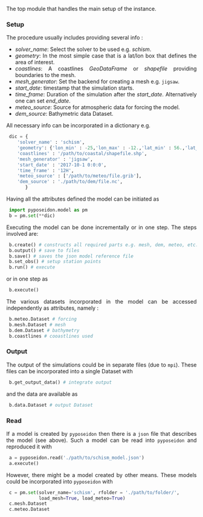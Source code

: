 <style>body {text-align: justify}</style>

The top module that handles the main setup of the instance.


### Setup

The procedure usually includes providing several info :

- *solver_name*:
	Select the solver to be used e.g. *schism*.
- *geometry*: 
	In the most simple case that is a lat/lon box that defines the area of interest.
- *coastlines*:
	A coastlines *GeoDataFrame* or *shapefile* providing boundaries to the mesh. 
- *mesh_generator*:
	Set the backend for creating a mesh e.g. `jigsaw`.
- *start_date*:
	timestamp that the simulation starts.
- *time_frame*:
	Duration of the simulation after the *start_date*. Alternatively one can set *end_date*.
- *meteo_source*:
	Source for atmospheric data for forcing the model.
- *dem_source*:
	Bathymetric data Dataset.

All necessary info can be incorporated in a dictionary e.g.

```python
 dic = {
	'solver_name' : 'schism',
	'geometry': {'lon_min' : -25,'lon_max' : -12.,'lat_min' : 56.,'lat_max' : 74.},
	'coastlines' : '/path/to/coastal/shapefile.shp', 
	'mesh_generator' : 'jigsaw',
	'start_date' : '2017-10-1 0:0:0',
	'time_frame' : '12H',
	'meteo_source' : ['/path/to/meteo/file.grib'],
	'dem_source' : './path/to/dem/file.nc', 
	   }
```

Having all the attributes defined the model can be initiated as

```python
 import pyposeidon.model as pm
 b = pm.set(**dic)
```

Executing the model can be done incrementally  or in one step. The steps involved are:

```py
 b.create() # constructs all required parts e.g. mesh, dem, meteo, etc.
 b.output() # save to files
 b.save() # saves the json model reference file
 b.set_obs() # setup station points
 b.run() # execute
```

or in one step as

```py
 b.execute()
```

The various datasets incorporated in the model can be accessed independently as attributes, namely :

```py
 b.meteo.Dataset # forcing
 b.mesh.Dataset # mesh
 b.dem.Dataset # bathymetry
 b.coastlines # cooastlines used
```

### Output

The output of the simulations could be in separate files (due to `mpi`). These files can be incorporated into a single Dataset with

```py
 b.get_output_data() # integrate output
```

 and the data are available as
 
```py
 b.data.Dataset # output Dataset
```


### Read

If a model is created by `pyposeidon` then there is a `json` file that describes the model (see above). Such a model can be read into `pyposeidon` and reproduced it with

```py
 a = pyposeidon.read('./path/to/schism_model.json')
 a.execute()
```
 
However, there might be a model created by other means. These models could be incorporated into `pyposeidon` with

```py
 c = pm.set(solver_name='schism', rfolder = './path/to/folder/',
 	 		load_mesh=True, load_meteo=True)
 c.mesh.Dataset
 c.meteo.Dataset
```